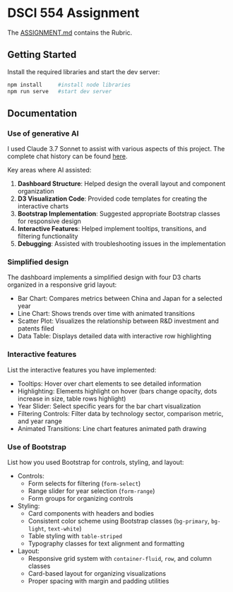 # DSCI 554 Assignment

The [ASSIGNMENT.md](./ASSIGNMENT.md) contains the Rubric.

## Getting Started

Install the required libraries and start the dev server:

```bash
npm install     #install node libraries
npm run serve   #start dev server
```

## Documentation

### Use of generative AI
I used Claude 3.7 Sonnet to assist with various aspects of this project. The complete chat history can be found [here](https://docs.google.com/document/d/1U-JFP5q7qGjnglEz_PnmBzT08kqPgVCnI1E0WefCLWA/edit?tab=t.0).

Key areas where AI assisted:
1. **Dashboard Structure**: Helped design the overall layout and component organization
2. **D3 Visualization Code**: Provided code templates for creating the interactive charts
3. **Bootstrap Implementation**: Suggested appropriate Bootstrap classes for responsive design
4. **Interactive Features**: Helped implement tooltips, transitions, and filtering functionality
5. **Debugging**: Assisted with troubleshooting issues in the implementation

### Simplified design
The dashboard implements a simplified design with four D3 charts organized in a responsive grid layout:
- Bar Chart: Compares metrics between China and Japan for a selected year
- Line Chart: Shows trends over time with animated transitions
- Scatter Plot: Visualizes the relationship between R&D investment and patents filed
- Data Table: Displays detailed data with interactive row highlighting

### Interactive features
List the interactive features you have implemented:
- Tooltips: Hover over chart elements to see detailed information
- Highlighting: Elements highlight on hover (bars change opacity, dots increase in size, table rows highlight)
- Year Slider: Select specific years for the bar chart visualization
- Filtering Controls: Filter data by technology sector, comparison metric, and year range
- Animated Transitions: Line chart features animated path drawing

### Use of Bootstrap
List how you used Bootstrap for controls, styling, and layout:
- Controls:
  - Form selects for filtering (`form-select`)
  - Range slider for year selection (`form-range`)
  - Form groups for organizing controls
- Styling:
  - Card components with headers and bodies
  - Consistent color scheme using Bootstrap classes (`bg-primary`, `bg-light`, `text-white`)
  - Table styling with `table-striped`
  - Typography classes for text alignment and formatting
- Layout:
  - Responsive grid system with `container-fluid`, `row`, and column classes
  - Card-based layout for organizing visualizations
  - Proper spacing with margin and padding utilities

